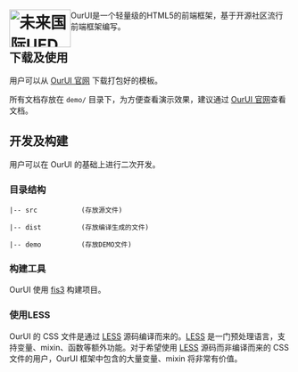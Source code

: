 <h1><a href="http://gzgqq.github.io/" title="OurUI 官网"><img style="float: left" width="110" height="68" alt="未来国际UED" src="http://ued.ourfuture.cn/wp-content/themes/ued/assets/images/logo.png"></a></h1>


 OurUI是一个轻量级的HTML5的前端框架，基于开源社区流行前端框架编写。


## 下载及使用

用户可以从 [OurUI 官网](http://gzgqq.github.io) 下载打包好的模板。

所有文档存放在 `demo/` 目录下，为方便查看演示效果，建议通过 [OurUI 官网](http://gzgqq.github.io)查看文档。


## 开发及构建

用户可以在 OurUI 的基础上进行二次开发。

### 目录结构

```
|-- src           (存放源文件)

|-- dist          (存放编译生成的文件)

|-- demo          (存放DEMO文件)
```

### 构建工具

OurUI 使用 [fis3](http://fex.baidu.com/fis-site/) 构建项目。

### 使用LESS

OurUI 的 CSS 文件是通过 [LESS](http://lesscss.org/)  源码编译而来的。[LESS](http://lesscss.org/) 是一门预处理语言，支持变量、mixin、函数等额外功能。对于希望使用 [LESS](http://lesscss.org/)  源码而非编译而来的 CSS 文件的用户，OurUI 框架中包含的大量变量、mixin 将非常有价值。
